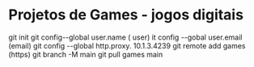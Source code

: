 ﻿# Projetos de Games - jogos digitais
git init 
git config--global user.name ( user)
it config  --gobal  user.email  (email)
git config --global http.proxy. 10.1.3.4239
git remote add games (https)
git  branch  -M main 
git pull  games main 
